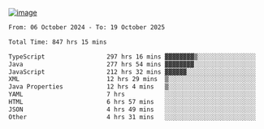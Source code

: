 
[![image](https://github.com/user-attachments/assets/3e37fcfd-5657-4b9d-95f6-80b564699e3f)](https://ayushmaurya.vercel.app)

<!--START_SECTION:waka-->

```txt
From: 06 October 2024 - To: 19 October 2025

Total Time: 847 hrs 15 mins

TypeScript                 297 hrs 16 mins ▓▓▓▓▓▓▓▓▒░░░░░░░░░░░░░░░░   34.90 %
Java                       277 hrs 54 mins ▓▓▓▓▓▓▓▓░░░░░░░░░░░░░░░░░   32.63 %
JavaScript                 212 hrs 32 mins ▓▓▓▓▓▓░░░░░░░░░░░░░░░░░░░   24.95 %
XML                        12 hrs 29 mins  ▒░░░░░░░░░░░░░░░░░░░░░░░░   01.47 %
Java Properties            12 hrs 4 mins   ▒░░░░░░░░░░░░░░░░░░░░░░░░   01.42 %
YAML                       7 hrs           ░░░░░░░░░░░░░░░░░░░░░░░░░   00.82 %
HTML                       6 hrs 57 mins   ░░░░░░░░░░░░░░░░░░░░░░░░░   00.82 %
JSON                       4 hrs 49 mins   ░░░░░░░░░░░░░░░░░░░░░░░░░   00.57 %
Other                      4 hrs 31 mins   ░░░░░░░░░░░░░░░░░░░░░░░░░   00.53 %
```

<!--END_SECTION:waka-->

<!--
**the-t3ch-wizard/the-t3ch-wizard** is a ✨ _special_ ✨ repository because its `README.md` (this file) appears on your GitHub profile.

Here are some ideas to get you started:

- 🔭 I’m currently working on ...
- 🌱 I’m currently learning ...
- 👯 I’m looking to collaborate on ...
- 🤔 I’m looking for help with ...
- 💬 Ask me about ...
- 📫 How to reach me: ...
- 😄 Pronouns: ...
- ⚡ Fun fact: ...
-->
